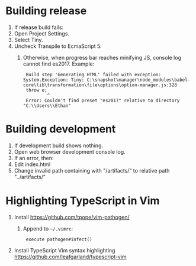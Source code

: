 # Building release

1. If release build fails:
1. Open Project Settings.
1. Select Tiny.
1. Uncheck Transpile to EcmaScript 5.
    1. Otherwise, when progress bar reaches minifying JS, console log cannot find es2017. Example:

            Build step 'Generating HTML' failed with exception: System.Exception: Tiny: C:\snapshot\manager\node_modules\babel-core\lib\transformation\file\options\option-manager.js:328
            throw e;
                    ^
            Error: Couldn't find preset "es2017" relative to directory "C:\\Users\\Ethan"


# Building development

1. If development build shows nothing.
1. Open web browser development console log.
1. If an error, then:
1. Edit index.html
1. Change invalid path containing with "/artifacts/" to relative path "../artifacts/"


# Highlighting TypeScript in Vim

1. Install <https://github.com/tpope/vim-pathogen/>
    1. Append to `~/.vimrc`:

            execute pathogen#infect()

1. Install TypeScript Vim syntax highlighting <https://github.com/leafgarland/typescript-vim>
